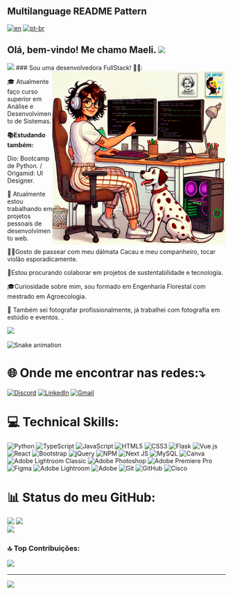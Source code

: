 ## Multilanguage README Pattern
[![en](https://img.shields.io/badge/lang-en-red.svg)](https://github.com/maelipalharini/maelipalharini9/blob/main/README.md)
[![pt-br](https://img.shields.io/badge/lang-pt--br-green.svg)](https://github.com/maelipalharini/maelipalharini/blob/main/README.pt-br.md)

## Olá, bem-vindo! Me chamo Maeli. <img src="https://user-images.githubusercontent.com/74038190/226127923-0e8b7792-7b3c-462b-951b-63c96ba1a5af.gif" width="40">

<img src="https://user-images.githubusercontent.com/74038190/212284115-f47cd8ff-2ffb-4b04-b5bf-4d1c14c0247f.gif">
### Sou uma desenvolvedora FullStack! 👋💫:
<img src="assets/images/capa.png" alt="ilustração de um computador" min-width="400px" max-width="400px" width="400px" align="right">


🎓 Atualmente faço curso superior em Análise e Desenvolvimento de Sistemas.

**📚Estudando também:**

Dio: Bootcamp de Python. / Origamid: UI Designer.

💼 Atualmente estou trabalhando em projetos pessoais de desenvolvimento web.

🫶🥹Gosto de passear com meu dálmata Cacau e meu companheiro, tocar violão esporadicamente.

🌳Estou procurando colaborar em projetos de sustentabilidade e tecnologia.

🎓Curiosidade sobre mim, sou formado em Engenharia Florestal com mestrado em Agroecologia.

📸 Também sei fotografar profissionalmente, já trabalhei com fotografia em estúdio e eventos.
.

<img src="https://user-images.githubusercontent.com/74038190/212284115-f47cd8ff-2ffb-4b04-b5bf-4d1c14c0247f.gif">
  
![Snake animation](https://github.com/MaeliPalharini/snake/blob/output/github-contribution-grid-snake.svg)

# 🌐 Onde me encontrar nas redes:⤵️
[![Discord](https://img.shields.io/badge/Discord-%237289DA.svg?logo=discord&logoColor=white)](https://discord.gg/https://discord.gg/6MmJtVPp) [![LinkedIn](https://img.shields.io/badge/LinkedIn-%230077B5.svg?logo=linkedin&logoColor=white)](https://linkedin.com/in/maeli-palharini/) 
<a href="mailto:maeli.palharini@hotmail.com" title="Gmail">
  <img src="https://img.shields.io/badge/-Gmail-FF0000?style=flat-square&labelColor=FF0000&logo=gmail&logoColor=white" alt="Gmail"/>
</a>

# 💻 Technical Skills:
![Python](https://img.shields.io/badge/python-3670A0?style=for-the-badge&logo=python&logoColor=ffdd54) ![TypeScript](https://img.shields.io/badge/typescript-%23007ACC.svg?style=for-the-badge&logo=typescript&logoColor=white) ![JavaScript](https://img.shields.io/badge/javascript-%23323330.svg?style=for-the-badge&logo=javascript&logoColor=%23F7DF1E) ![HTML5](https://img.shields.io/badge/html5-%23E34F26.svg?style=for-the-badge&logo=html5&logoColor=white) ![CSS3](https://img.shields.io/badge/css3-%231572B6.svg?style=for-the-badge&logo=css3&logoColor=white) ![Flask](https://img.shields.io/badge/flask-%23000.svg?style=for-the-badge&logo=flask&logoColor=white) ![Vue.js](https://img.shields.io/badge/vue.js-%2335495e.svg?style=for-the-badge&logo=vuedotjs&logoColor=%234FC08D) ![React](https://img.shields.io/badge/react-%2320232a.svg?style=for-the-badge&logo=react&logoColor=%2361DAFB) ![Bootstrap](https://img.shields.io/badge/bootstrap-%238511FA.svg?style=for-the-badge&logo=bootstrap&logoColor=white) ![jQuery](https://img.shields.io/badge/jquery-%230769AD.svg?style=for-the-badge&logo=jquery&logoColor=white) ![NPM](https://img.shields.io/badge/NPM-%23CB3837.svg?style=for-the-badge&logo=npm&logoColor=white) ![Next JS](https://img.shields.io/badge/Next-black?style=for-the-badge&logo=next.js&logoColor=white) ![MySQL](https://img.shields.io/badge/mysql-4479A1.svg?style=for-the-badge&logo=mysql&logoColor=white) ![Canva](https://img.shields.io/badge/Canva-%2300C4CC.svg?style=for-the-badge&logo=Canva&logoColor=white) ![Adobe Lightroom Classic](https://img.shields.io/badge/Adobe%20Lightroom%20Classic-31A8FF.svg?style=for-the-badge&logo=Adobe%20Lightroom%20Classic&logoColor=white) ![Adobe Photoshop](https://img.shields.io/badge/adobe%20photoshop-%2331A8FF.svg?style=for-the-badge&logo=adobe%20photoshop&logoColor=white) ![Adobe Premiere Pro](https://img.shields.io/badge/Adobe%20Premiere%20Pro-9999FF.svg?style=for-the-badge&logo=Adobe%20Premiere%20Pro&logoColor=white) ![Figma](https://img.shields.io/badge/figma-%23F24E1E.svg?style=for-the-badge&logo=figma&logoColor=white) ![Adobe Lightroom](https://img.shields.io/badge/Adobe%20Lightroom-31A8FF.svg?style=for-the-badge&logo=Adobe%20Lightroom&logoColor=white) ![Adobe](https://img.shields.io/badge/adobe-%23FF0000.svg?style=for-the-badge&logo=adobe&logoColor=white) ![Git](https://img.shields.io/badge/git-%23F05033.svg?style=for-the-badge&logo=git&logoColor=white) ![GitHub](https://img.shields.io/badge/github-%23121011.svg?style=for-the-badge&logo=github&logoColor=white) ![Cisco](https://img.shields.io/badge/cisco-%23049fd9.svg?style=for-the-badge&logo=cisco&logoColor=black)

# 📊 Status do meu GitHub:
![](https://github-readme-stats.vercel.app/api/top-langs/?username=MaeliPalharini&theme=radical&hide_border=false&include_all_commits=true&count_private=false&layout=compact)
![](https://github-readme-stats.vercel.app/api?username=MaeliPalharini&theme=radical&hide_border=false&include_all_commits=true&count_private=false)<br/>
![](https://github-readme-streak-stats.herokuapp.com/?user=MaeliPalharini&theme=radical&hide_border=false)<br/>


### 🔝 Top Contribuições:
![](https://github-contributor-stats.vercel.app/api?username=MaeliPalharini&limit=5&theme=radical&combine_all_yearly_contributions=true)


---
[![](https://visitcount.itsvg.in/api?id=MaeliPalharini&icon=10&color=11)](https://visitcount.itsvg.in)

<!-- Proudly created with GPRM ( https://gprm.itsvg.in ) -->

